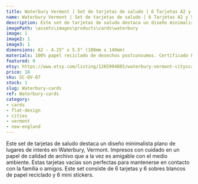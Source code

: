```yaml
---
title: Waterbury Vermont | Set de tarjetas de saludo | 6 Tarjetas A2 y Sobres y Stickers
name: Waterbury Vermont | Set de tarjetas de saludo | 6 Tarjetas A2 y Sobres y Stickers
description: Este set de tarjetas de saludo destaca un diseño minimalista plano de lugares de interés en Waterbury, Vermont. Impresos con cuidado en un papel de calidad de archivo que a la vez es amigable con el medio ambiente. Este set consiste de 6 tarjetas y 6 sobres blancos de papel reciclado y 6 mini stickers.
imagePath: \assets\images\products\cards\waterbury
image: 1
image2: 1
image3: 1
dimensions: A2 - 4.25" x 5.5" (108mm x 140mm)
materials: 100% papel reciclado de desechos postconsumos. Certificado FSC.
featured: 0
etsy: https://www.etsy.com/listing/1265994885/waterbury-vermont-cityscape-blank-note
price: 18
sku: GC-QV-07
stock: 1
slug: Waterbury-cards
ref: Waterbury-cards
category:
- cards
- flat-design
- cities
- vermont
- new-england
---
```

Este set de tarjetas de saludo destaca un diseño minimalista plano de lugares de interés en Waterbury, Vermont. Impresos con cuidado en un papel de calidad de archivo que a la vez es amigable con el medio ambiente. Estas tarjetas vacías son perfectas para mantenerse en contacto con la familia o amigos. Este set consiste de 6 tarjetas y 6 sobres blancos de papel reciclado y 6 mini stickers.
